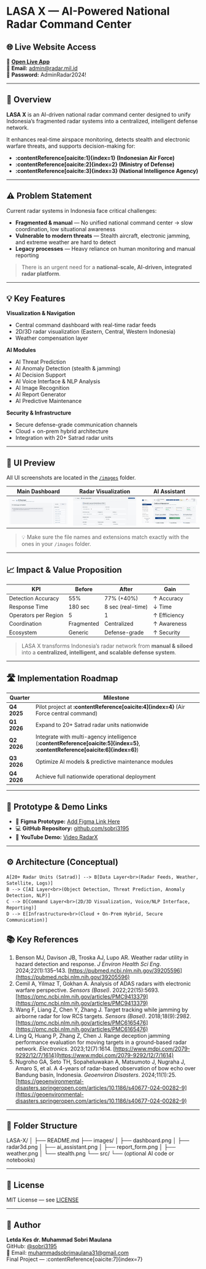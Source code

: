 # LASA X — AI-Powered National Radar Command Center

## 🌐 Live Website Access
🚀 **[Open Live App](https://radarx.diskesau.site)**  
📧 **Email:** admin@radar.mil.id  
🔑 **Password:** AdminRadar2024!

---

## 📌 Overview
**LASA X** is an AI-driven national radar command center designed to unify Indonesia’s fragmented radar systems into a centralized, intelligent defense network.  

It enhances real-time airspace monitoring, detects stealth and electronic warfare threats, and supports decision-making for:

- **:contentReference[oaicite:1]{index=1} (Indonesian Air Force)**
- **:contentReference[oaicite:2]{index=2} (Ministry of Defense)**
- **:contentReference[oaicite:3]{index=3} (National Intelligence Agency)**

---

## ⚠️ Problem Statement
Current radar systems in Indonesia face critical challenges:

- **Fragmented & manual** — No unified national command center → slow coordination, low situational awareness  
- **Vulnerable to modern threats** — Stealth aircraft, electronic jamming, and extreme weather are hard to detect  
- **Legacy processes** — Heavy reliance on human monitoring and manual reporting

> There is an urgent need for a **national-scale, AI-driven, integrated radar platform**.

---

## 💡 Key Features
**Visualization & Navigation**
- Central command dashboard with real-time radar feeds
- 2D/3D radar visualization (Eastern, Central, Western Indonesia)
- Weather compensation layer

**AI Modules**
- AI Threat Prediction
- AI Anomaly Detection (stealth & jamming)
- AI Decision Support
- AI Voice Interface & NLP Analysis
- AI Image Recognition
- AI Report Generator
- AI Predictive Maintenance

**Security & Infrastructure**
- Secure defense-grade communication channels
- Cloud + on-prem hybrid architecture
- Integration with 20+ Satrad radar units

---

## 📸 UI Preview
All UI screenshots are located in the [`/images`](./images) folder.

| Main Dashboard | Radar Visualization | AI Assistant |
|---|---|---|
| ![Dashboard](images/WhatsApp%20Image%202025-09-15%20at%2006.02.51.jpeg) | ![Radar](images/WhatsApp%20Image%202025-09-15%20at%2005.58.34.jpeg) | ![AI](images/WhatsApp%20Image%202025-09-15%20at%2005.58.02.jpeg) |

> 💡 Make sure the file names and extensions match exactly with the ones in your `/images` folder.


---

## 📈 Impact & Value Proposition
| KPI                     | Before            | After                 | Gain            |
|--------------------------|------------------|------------------------|----------------|
| Detection Accuracy       | 55%               | 77% (+40%)             | ↑ Accuracy      |
| Response Time             | 180 sec           | 8 sec (real-time)      | ↓ Time           |
| Operators per Region     | 5                  | 1                      | ↑ Efficiency    |
| Coordination              | Fragmented         | Centralized             | ↑ Awareness |
| Ecosystem                  | Generic              | Defense-grade             | ↑ Security |

> LASA X transforms Indonesia’s radar network from **manual & siloed** into a **centralized, intelligent, and scalable defense system**.

---

## 🛣️ Implementation Roadmap
| Quarter | Milestone |
|---------|------------|
| **Q4 2025** | Pilot project at **:contentReference[oaicite:4]{index=4}** (Air Force central command) |
| **Q1 2026** | Expand to 20+ Satrad radar units nationwide |
| **Q2 2026** | Integrate with multi-agency intelligence (**:contentReference[oaicite:5]{index=5}**, **:contentReference[oaicite:6]{index=6}**) |
| **Q3 2026** | Optimize AI models & predictive maintenance modules |
| **Q4 2026** | Achieve full nationwide operational deployment |

---

## 🧪 Prototype & Demo Links
- 🎨 **Figma Prototype:** [Add Figma Link Here](#)  
- 💻 **GitHub Repository:** [github.com/sobri3195](https://github.com/sobri3195)  
- 🎥 **YouTube Demo:** [Video RadarX](https://www.youtube.com/watch?v=h5qZGoS-mew)

---

## ⚙️ Architecture (Conceptual)
    A[20+ Radar Units (Satrad)] --> B[Data Layer<br>(Radar Feeds, Weather, Satellite, Logs)]
    B --> C[AI Layer<br>(Object Detection, Threat Prediction, Anomaly Detection, NLP)]
    C --> D[Command Layer<br>(2D/3D Visualization, Voice/NLP Interface, Reporting)]
    D --> E[Infrastructure<br>(Cloud + On-Prem Hybrid, Secure Communication)]

## 📚 Key References
1. Benson MJ, Davison JB, Troska AJ, Lupo AR. Weather radar utility in hazard detection and response. *J Environ Health Sci Eng*. 2024;22(1):135–143. [https://pubmed.ncbi.nlm.nih.gov/39205596](https://pubmed.ncbi.nlm.nih.gov/39205596)
2. Cemil A, Yilmaz T, Gokhan A. Analysis of ADAS radars with electronic warfare perspective. *Sensors (Basel)*. 2022;22(15):5693. [https://pmc.ncbi.nlm.nih.gov/articles/PMC9413379](https://pmc.ncbi.nlm.nih.gov/articles/PMC9413379)
3. Wang F, Liang Z, Chen Y, Zhang J. Target tracking while jamming by airborne radar for low RCS targets. *Sensors (Basel)*. 2018;18(9):2982. [https://pmc.ncbi.nlm.nih.gov/articles/PMC6165476](https://pmc.ncbi.nlm.nih.gov/articles/PMC6165476)
4. Ling Q, Huang P, Zhang Z, Chen J. Range deception jamming performance evaluation for moving targets in a ground-based radar network. *Electronics*. 2023;12(7):1614. [https://www.mdpi.com/2079-9292/12/7/1614](https://www.mdpi.com/2079-9292/12/7/1614)
5. Nugroho GA, Seto TH, Sopaheluwakan A, Matsumoto J, Nugraha J, Amaro S, et al. A 4-years of radar-based observation of bow echo over Bandung basin, Indonesia. *Geoenviron Disasters*. 2024;11(1):25. [https://geoenvironmental-disasters.springeropen.com/articles/10.1186/s40677-024-00282-9](https://geoenvironmental-disasters.springeropen.com/articles/10.1186/s40677-024-00282-9)

---

## 📁 Folder Structure
LASA-X/
│
├── README.md
├── images/
│ ├── dashboard.png
│ ├── radar3d.png
│ ├── ai_assistant.png
│ ├── report_form.png
│ ├── weather.png
│ └── stealth.png
└── src/
└── (optional AI code or notebooks)


---

## 📄 License
MIT License — see [LICENSE](LICENSE)

---

## 👤 Author
**Letda Kes dr. Muhammad Sobri Maulana**  
GitHub: [@sobri3195](https://github.com/sobri3195)  
📧 Email: [muhammadsobrimaulana31@gmail.com](mailto:muhammadsobrimaulana31@gmail.com)  
Final Project — :contentReference[oaicite:7]{index=7}

